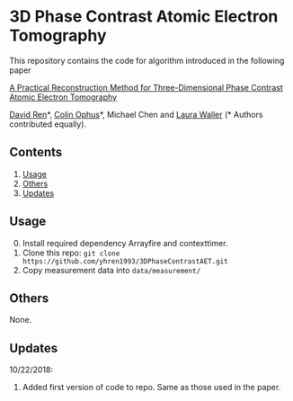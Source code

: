 # 3D Phase Contrast Atomic Electron Tomography
This repository contains the code for algorithm introduced in the following paper

[A Practical Reconstruction Method for Three-Dimensional Phase Contrast Atomic Electron Tomography](https://arxiv.org/abs/1807.03886)

[David Ren](http://scholar.google.com/citations?user=zTsT-cAAAAAJ&hl=en)\*, [Colin Ophus](https://foundry.lbl.gov/people/colin_ophus.html)\*, Michael Chen and [Laura Waller](https://www.laurawaller.com) (\* Authors contributed equally).


## Contents
1. [Usage](#usage)
2. [Others](#others)
3. [Updates](#updates)

## Usage 
0. Install required dependency Arrayfire and contexttimer.
1. Clone this repo: ```git clone https://github.com/yhren1993/3DPhaseContrastAET.git```
2. Copy measurement data into ```data/measurement/```

## Others
None.

## Updates
10/22/2018:
1. Added first version of code to repo. Same as those used in the paper.
